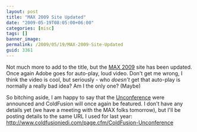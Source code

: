 ```yaml
---
layout: post
title: "MAX 2009 Site Updated"
date: "2009-05-19T08:05:00+06:00"
categories: [misc]
tags: []
banner_image: 
permalink: /2009/05/19/MAX-2009-Site-Updated
guid: 3361
---
```


Not much more to add to the title, but the <a href="https://max.adobe.com/">MAX 2009</a> site has been updated. Once again Adobe goes for auto-play, loud video. Don't get me wrong, I think the video is cool, but seriously - who <i>doesn't</i> get that auto-play is normally a really bad idea? Am I the only one? (Maybe)

So bitching aside, I am happy to say that the <a href="https://max.adobe.com/#sessions_discussions">Unconference</a> were announced and ColdFusion will once again be featured. I don't have any details yet (we have a meeting with the MAX folks tomorrow), but I'll be posting details to the same URL I used for last year: <a href="http://www.raymondcamden.com/page.cfm/ColdFusion-Unconference">http://www.coldfusionjedi.com/page.cfm/ColdFusion-Unconference</a>